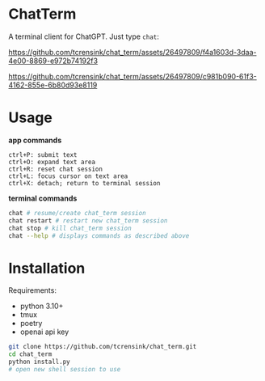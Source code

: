 # ChatTerm
A terminal client for ChatGPT. Just type `chat`:


https://github.com/tcrensink/chat_term/assets/26497809/f4a1603d-3daa-4e00-8869-e972b74192f3



https://github.com/tcrensink/chat_term/assets/26497809/c981b090-61f3-4162-855e-6b80d93e8119






# Usage
**app commands**
```
ctrl+P: submit text
ctrl+O: expand text area
ctrl+R: reset chat session
ctrl+L: focus cursor on text area
ctrl+X: detach; return to terminal session
```

**terminal commands**
```bash
chat # resume/create chat_term session
chat restart # restart new chat_term session
chat stop # kill chat_term session
chat --help # displays commands as described above
```

# Installation

Requirements:
- python 3.10+
- tmux
- poetry
- openai api key

```bash
git clone https://github.com/tcrensink/chat_term.git
cd chat_term
python install.py
# open new shell session to use
```
